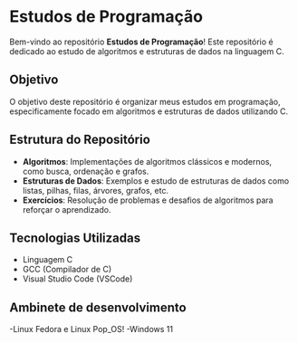 # Estudos de Programação

Bem-vindo ao repositório **Estudos de Programação**! Este repositório é dedicado ao estudo de algoritmos e estruturas de dados na linguagem C. 

## Objetivo

O objetivo deste repositório é organizar meus estudos em programação, especificamente focado em algoritmos e estruturas de dados utilizando C. 
## Estrutura do Repositório

- **Algoritmos**: Implementações de algoritmos clássicos e modernos, como busca, ordenação e grafos.
- **Estruturas de Dados**: Exemplos e estudo de estruturas de dados como listas, pilhas, filas, árvores, grafos, etc.
- **Exercícios**: Resolução de problemas e desafios de algoritmos para reforçar o aprendizado.

## Tecnologias Utilizadas

- Linguagem C
- GCC (Compilador de C)
- Visual Studio Code (VSCode)

## Ambinete de desenvolvimento
-Linux Fedora e Linux Pop_OS!
-Windows 11

